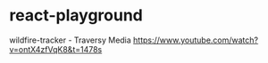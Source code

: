 # react-playground
wildfire-tracker - Traversy Media https://www.youtube.com/watch?v=ontX4zfVqK8&t=1478s
